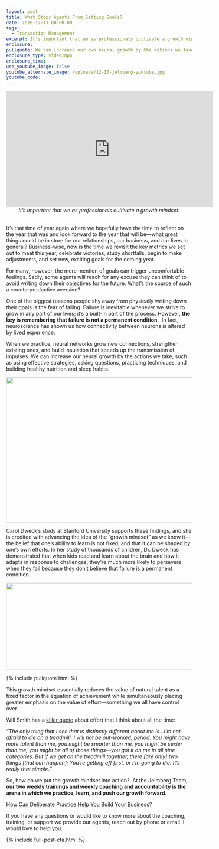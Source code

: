 ```yaml
---
layout: post
title: What Stops Agents From Setting Goals?
date: 2020-12-11 00:00:00
tags:
  - Transaction Management
excerpt: It’s important that we as professionals cultivate a growth mindset.
enclosure:
pullquote: We can increase our own neural growth by the actions we take.
enclosure_type: video/mp4
enclosure_time:
use_youtube_image: false
youtube_alternate_image: /uploads/12-10-jelmberg-youtube.jpg
youtube_code:
---
```


<iframe src="https://www.youtube.com/embed/aLNicmXkcb4?rel=0" width="560" height="315" frameborder="0" allowfullscreen="allowfullscreen"></iframe>

<center><em>It&rsquo;s important that we as professionals cultivate a growth mindset.</em></center>

<br>It’s that time of year again where we hopefully have the time to reflect on the year that was and look forward to the year that will be—what great things could be in store for our relationships, our business, and our lives in general? Business-wise, now is the time we revisit the key metrics we set out to meet this year, celebrate victories, study shortfalls, begin to make adjustments, and set new, exciting goals for the coming year.

For many, however, the mere mention of goals can trigger uncomfortable feelings. Sadly, some agents will reach for any excuse they can think of to avoid writing down their objectives for the future. What’s the source of such a counterproductive aversion?

One of the biggest reasons people shy away from physically writing down their goals is the fear of failing. Failure is inevitable whenever we strive to grow in any part of our lives; it’s a built-in part of the process. However, **the key is remembering that failure is not a permanent condition**. &nbsp;In fact, neuroscience has shown us how connectivity between neurons is altered by lived experience.

When we practice, neural networks grow new connections, strengthen existing ones, and build insulation that speeds up the transmission of impulses. We can increase our neural growth by the actions we take, such as using effective strategies, asking questions, practicing techniques, and building healthy nutrition and sleep habits.

<center><img src="https://d1qmdf3vop2l07.cloudfront.net/loyal-tapir.cloudvent.net/hash-store/378876a1dd166803742a8bbdac1e3cc9.png" alt="" title="Growth Mindset" width="700" height="394" data-cms-original-src="/uploads/growth-mindset.png"></center>

Carol Dweck’s study at Stanford University supports these findings, and she is credited with advancing the idea of the “growth mindset” as we know it—the belief that one’s ability to learn is not fixed, and that it can be shaped by one’s own efforts. In her study of thousands of children, Dr. Dweck has demonstrated that when kids read and learn about the brain and how it adapts in response to challenges, they're much more likely to persevere when they fail because they don’t believe that failure is a permanent condition.

<center><img src="https://d1qmdf3vop2l07.cloudfront.net/loyal-tapir.cloudvent.net/hash-store/75dc8d417c9827c1dead56e8ae2ea013.png" alt="" title="Achievement" width="512" height="236" data-cms-original-src="/uploads/achievement.png"></center>

{% include pullquote.html %}

This growth mindset essentially reduces the value of natural talent as a fixed factor in the equation of achievement while simultaneously placing greater emphasis on the value of effort—something we all have control over.

Will Smith has a <u><a target="_blank" rel="noopener" href="https://youtu.be/KVRcPt6JWik">killer quote</a></u> about effort that I think about all the time:&nbsp;

*“The only thing that I see that is distinctly different about me is...I’m not afraid to die on a treadmill. I will not be out-worked, period. You might have more talent than me, you might be smarter than me, you might be sexier than me, you might be all of those things—you got it on me in all nine categories. But if we get on the treadmill together, there \[are only\] two things \[that can happen\]: You’re getting off first, or I’m going to die. It’s really that simple.”&nbsp;*

So, how do we put the growth mindset into action? &nbsp;At the Jelmberg Team, **our two weekly trainings and weekly coaching and accountability is the arena in which we practice, learn, and push our growth forward**.

<u><a target="_blank" rel="noopener" href="https://realestateiscalling.com/how-can-deliberate-practice-help-you-build-your-business.html">How Can Deliberate Practice Help You Build Your Business?</a></u>

If you have any questions or would like to know more about the coaching, training, or support we provide our agents, reach out by phone or email. I would love to help you.

{% include full-post-cta.html %}
